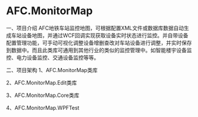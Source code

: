 # AFC.MonitorMap
一、项目介绍
AFC地铁车站监控地图，可根据配置XML文件或数据库数据自动生成车站设备地图，并通过WCF回调实现获取设备实时状态进行监控。并自带设备配置管理功能，可手动可视化调整设备增删查改对车站设备进行调整，并实时保存到数据中。而且此类库可通用到其他行业的类似的监控管理中。如智能楼宇设备监控、电力设备监控、交通设备监控等等。

二、项目架构
  1、AFC.MonitorMap类库
  
  2、AFC.MonitorMap.Edit类库
  
  3、AFC.MonitorMap.Core类库
  
  4、AFC.MonitorMap.WPFTest
